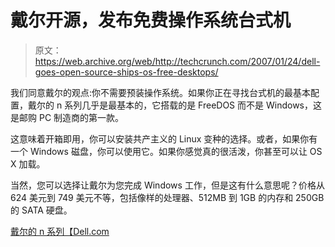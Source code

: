 # 戴尔开源，发布免费操作系统台式机

> 原文：<https://web.archive.org/web/http://techcrunch.com/2007/01/24/dell-goes-open-source-ships-os-free-desktops/>

我们同意戴尔的观点:你不需要预装操作系统。如果你正在寻找台式机的最基本配置，戴尔的 n 系列几乎是最基本的，它搭载的是 FreeDOS 而不是 Windows，这是邮购 PC 制造商的第一款。

这意味着开箱即用，你可以安装共产主义的 Linux 变种的选择。或者，如果你有一个 Windows 磁盘，你可以使用它。如果你感觉真的很活泼，你甚至可以让 OS X 加载。

当然，您可以选择让戴尔为您完成 Windows 工作，但是这有什么意思呢？价格从 624 美元到 749 美元不等，包括像样的处理器、512MB 到 1GB 的内存和 250GB 的 SATA 硬盘。

[戴尔的 n 系列【Dell.com ](https://web.archive.org/web/20151002164302/http://www.dell.com/content/topics/segtopic.aspx/e510_nseries?c=us&cs=19&l=en&s=dhs)